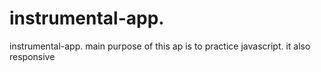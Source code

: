 # instrumental-app.
instrumental-app.
main purpose of this ap is to practice javascript. it also responsive

